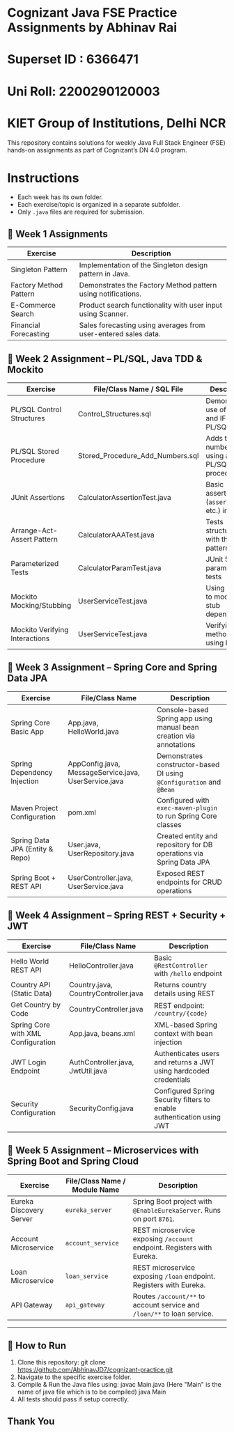 # Cognizant Java FSE Practice Assignments by Abhinav Rai
# Superset ID : 6366471
# Uni Roll: 2200290120003
# KIET Group of Institutions, Delhi NCR

This repository contains solutions for weekly Java Full Stack Engineer (FSE) hands-on assignments as part of Cognizant’s DN 4.0 program.

# Instructions
- Each week has its own folder.
- Each exercise/topic is organized in a separate subfolder.
- Only `.java` files are required for submission.

## 📝 Week 1 Assignments

| Exercise                   | Description                                                      |
|----------------------------|------------------------------------------------------------------|
| Singleton Pattern          | Implementation of the Singleton design pattern in Java.          |
| Factory Method Pattern     | Demonstrates the Factory Method pattern using notifications.     |
| E-Commerce Search          | Product search functionality with user input using Scanner.      |
| Financial Forecasting      | Sales forecasting using averages from user-entered sales data.   |


## 📝 Week 2 Assignment – PL/SQL, Java TDD & Mockito 

| Exercise                        | File/Class Name / SQL File          | Description                                        |
|----------------------------------|-------------------------------------|----------------------------------------------------|
| PL/SQL Control Structures        | Control_Structures.sql              | Demonstrates use of loops and IF in PL/SQL         |
| PL/SQL Stored Procedure          | Stored_Procedure_Add_Numbers.sql    | Adds two numbers using a PL/SQL stored procedure   |
| JUnit Assertions                 | CalculatorAssertionTest.java        | Basic assertions (`assertEquals`, etc.) in JUnit   |
| Arrange-Act-Assert Pattern       | CalculatorAAATest.java              | Tests structured with the AAA pattern              |
| Parameterized Tests              | CalculatorParamTest.java            | JUnit 5 parameterized tests                        |
| Mockito Mocking/Stubbing         | UserServiceTest.java                | Using Mockito to mock and stub dependencies        |
| Mockito Verifying Interactions   | UserServiceTest.java                | Verifying method calls using Mockito               |

## 📝 Week 3 Assignment – Spring Core and Spring Data JPA

| Exercise                          | File/Class Name                     | Description                                                        |
|-----------------------------------|-------------------------------------|--------------------------------------------------------------------|
| Spring Core Basic App             | App.java, HelloWorld.java           | Console-based Spring app using manual bean creation via annotations |
| Spring Dependency Injection       | AppConfig.java, MessageService.java, UserService.java | Demonstrates constructor-based DI using `@Configuration` and `@Bean` |
| Maven Project Configuration       | pom.xml                             | Configured with `exec-maven-plugin` to run Spring Core classes     |
| Spring Data JPA (Entity & Repo)   | User.java, UserRepository.java      | Created entity and repository for DB operations via Spring Data JPA |
| Spring Boot + REST API            | UserController.java, UserService.java | Exposed REST endpoints for CRUD operations  

## 📝 Week 4 Assignment – Spring REST + Security + JWT

| Exercise                              | File/Class Name                          | Description                                                               |
|---------------------------------------|------------------------------------------|---------------------------------------------------------------------------|
| Hello World REST API                  | HelloController.java                     | Basic `@RestController` with `/hello` endpoint                           |
| Country API (Static Data)            | Country.java, CountryController.java     | Returns country details using REST                                        |
| Get Country by Code                  | CountryController.java                   | REST endpoint: `/country/{code}`                                          |
| Spring Core with XML Configuration   | App.java, beans.xml                      | XML-based Spring context with bean injection                             |
| JWT Login Endpoint                   | AuthController.java, JwtUtil.java        | Authenticates users and returns a JWT using hardcoded credentials         |
| Security Configuration               | SecurityConfig.java                      | Configured Spring Security filters to enable authentication using JWT     |

## 📝 Week 5 Assignment – Microservices with Spring Boot and Spring Cloud

| Exercise                | File/Class Name / Module Name | Description                                                             |
| ----------------------- | ----------------------------- | ----------------------------------------------------------------------- |
| Eureka Discovery Server | `eureka_server`               | Spring Boot project with `@EnableEurekaServer`. Runs on port `8761`.    |
| Account Microservice    | `account_service`             | REST microservice exposing `/account` endpoint. Registers with Eureka.  |
| Loan Microservice       | `loan_service`                | REST microservice exposing `/loan` endpoint. Registers with Eureka.     |
| API Gateway             | `api_gateway`                 | Routes `/account/**` to account service and `/loan/**` to loan service. |



---


## 🚀 How to Run

1. Clone this repository: git clone https://github.com/AbhinavJD7/cognizant-practice.git
2. Navigate to the specific exercise folder.
3. Compile & Run the Java files using:
    javac Main.java    (Here "Main" is the name of java file which is to be compiled)
    java Main
4. All tests should pass if setup correctly.


## Thank You ##